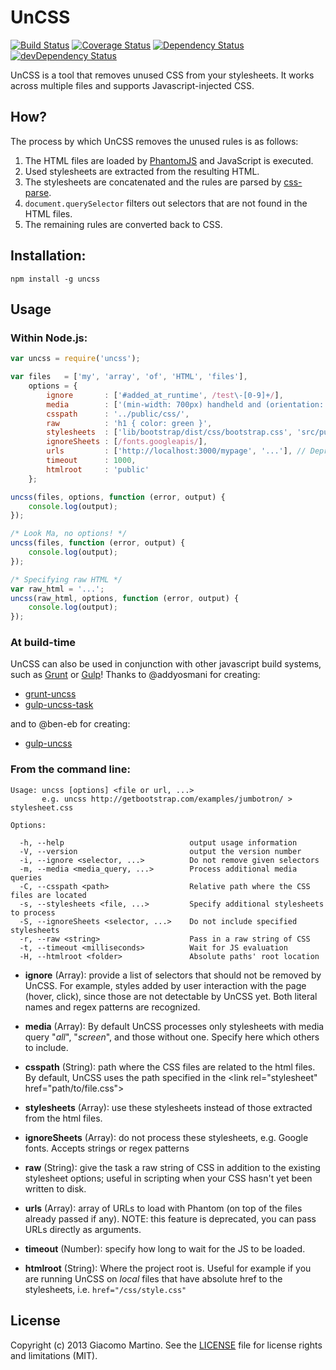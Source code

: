 # UnCSS

[![Build Status](https://travis-ci.org/giakki/uncss.png)](https://travis-ci.org/giakki/uncss)
[![Coverage Status](https://coveralls.io/repos/giakki/uncss/badge.png?branch=master)](https://coveralls.io/r/giakki/uncss?branch=master)
[![Dependency Status](https://david-dm.org/giakki/uncss.png?theme=shields.io)](https://david-dm.org/giakki/uncss)
[![devDependency Status](https://david-dm.org/giakki/uncss/dev-status.png?theme=shields.io)](https://david-dm.org/giakki/uncss#info=devDependencies)

UnCSS is a tool that removes unused CSS from your stylesheets.
It works across multiple files and supports Javascript-injected CSS.

## How?
The process by which UnCSS removes the unused rules is as follows:

1. The HTML files are loaded by [PhantomJS](https://github.com/Obvious/phantomjs) and JavaScript is executed.
2. Used stylesheets are extracted from the resulting HTML.
3. The stylesheets are concatenated and the rules are parsed by [css-parse](https://github.com/reworkcss/css).
4. `document.querySelector` filters out selectors that are not found in the HTML files.
5. The remaining rules are converted back to CSS.

## Installation:

```shell
npm install -g uncss
```

## Usage

### Within Node.js:

```js
var uncss = require('uncss');

var files   = ['my', 'array', 'of', 'HTML', 'files'],
    options = {
        ignore       : ['#added_at_runtime', /test\-[0-9]+/],
        media        : ['(min-width: 700px) handheld and (orientation: landscape)'],
        csspath      : '../public/css/',
        raw          : 'h1 { color: green }',
        stylesheets  : ['lib/bootstrap/dist/css/bootstrap.css', 'src/public/css/main.css'],
        ignoreSheets : [/fonts.googleapis/],
        urls         : ['http://localhost:3000/mypage', '...'], // Deprecated
        timeout      : 1000,
        htmlroot     : 'public'
    };

uncss(files, options, function (error, output) {
    console.log(output);
});

/* Look Ma, no options! */
uncss(files, function (error, output) {
    console.log(output);
});

/* Specifying raw HTML */
var raw_html = '...';
uncss(raw_html, options, function (error, output) {
    console.log(output);
});
```

### At build-time
UnCSS can also be used in conjunction with other javascript build systems, such as [Grunt](https://github.com/gruntjs/grunt) or [Gulp](https://github.com/gulpjs/gulp)!
Thanks to @addyosmani for creating:

- [grunt-uncss](https://github.com/addyosmani/grunt-uncss)
- [gulp-uncss-task](https://github.com/addyosmani/gulp-uncss-task)

and to @ben-eb for creating:

- [gulp-uncss](https://github.com/ben-eb/gulp-uncss)

### From the command line:

```
Usage: uncss [options] <file or url, ...>
       e.g. uncss http://getbootstrap.com/examples/jumbotron/ > stylesheet.css

Options:

  -h, --help                            output usage information
  -V, --version                         output the version number
  -i, --ignore <selector, ...>          Do not remove given selectors
  -m, --media <media_query, ...>        Process additional media queries
  -C, --csspath <path>                  Relative path where the CSS files are located
  -s, --stylesheets <file, ...>         Specify additional stylesheets to process
  -S, --ignoreSheets <selector, ...>    Do not include specified stylesheets
  -r, --raw <string>                    Pass in a raw string of CSS
  -t, --timeout <milliseconds>          Wait for JS evaluation
  -H, --htmlroot <folder>               Absolute paths' root location
```

- __ignore__ (Array): provide a list of selectors that should not be removed by UnCSS. For example, styles added by user interaction with the page (hover, click), since those are not detectable by UnCSS yet. Both literal names and regex patterns are recognized.

- __media__ (Array): By default UnCSS processes only stylesheets with media query "_all_", "_screen_", and those without one. Specify here which others to include.

- __csspath__ (String): path where the CSS files are related to the html files. By default, UnCSS uses the path specified in the <link rel="stylesheet" href="path/to/file.css"\>

- __stylesheets__ (Array): use these stylesheets instead of those extracted from the html files.

- __ignoreSheets__ (Array): do not process these stylesheets, e.g. Google fonts. Accepts strings or regex patterns

- __raw__ (String): give the task a raw string of CSS in addition to the existing stylesheet options; useful in scripting when your CSS hasn't yet been written to disk.

- __urls__ (Array): array of URLs to load with Phantom (on top of the files already passed if any).
NOTE: this feature is deprecated, you can pass URLs directly as arguments.

- __timeout__ (Number): specify how long to wait for the JS to be loaded.

- __htmlroot__ (String): Where the project root is. Useful for example if you are running UnCSS on _local_ files that have absolute href to the stylesheets, i.e. `href="/css/style.css"`

## License
Copyright (c) 2013 Giacomo Martino. See the [LICENSE](/LICENSE.md) file for license rights and limitations (MIT).
